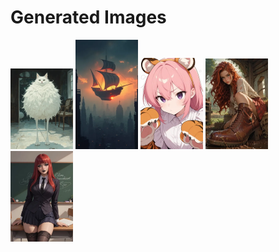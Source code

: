 # Generated Images



<img src="2025_10_23_01_thumb.webp" width="100"/> <img src="2025_10_23_02_thumb.webp" width="100"/> <img src="2025_10_23_03_thumb.webp" width="100"/> <img src="2025_10_23_04_thumb.webp" width="100"/> <img src="2025_10_23_05_thumb.webp" width="100"/>